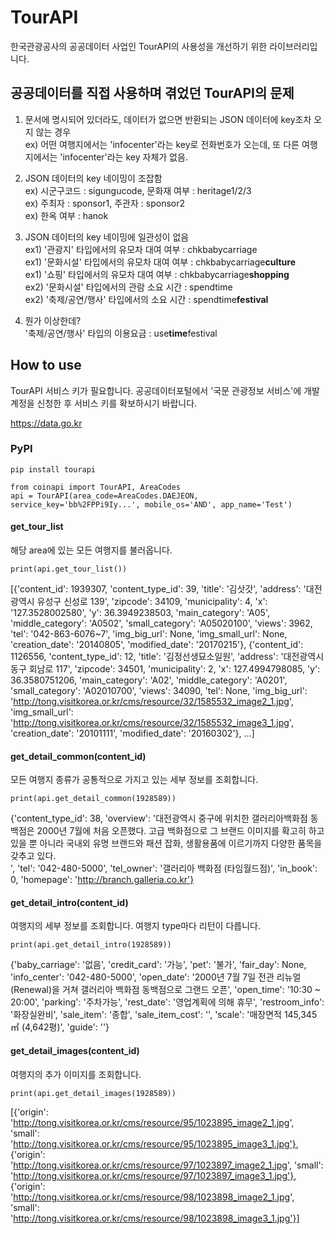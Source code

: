 # TourAPI
한국관광공사의 공공데이터 사업인 TourAPI의 사용성을 개선하기 위한 라이브러리입니다.

## 공공데이터를 직접 사용하며 겪었던 TourAPI의 문제
1. 문서에 명시되어 있더라도, 데이터가 없으면 반환되는 JSON 데이터에 key조차 오지 않는 경우  
ex) 어떤 여행지에서는 'infocenter'라는 key로 전화번호가 오는데, 또 다른 여행지에서는 'infocenter'라는 key 자체가 없음.  

2. JSON 데이터의 key 네이밍이 조잡함  
ex) 시군구코드 : sigungucode, 문화재 여부 : heritage1/2/3  
ex) 주최자 : sponsor1, 주관자 : sponsor2  
ex) 한옥 여부 : hanok

3. JSON 데이터의 key 네이밍에 일관성이 없음  
ex1) '관광지' 타입에서의 유모차 대여 여부 :  chkbabycarriage  
ex1) '문화시설' 타입에서의 유모차 대여 여부 : chkbabycarriage**culture**  
ex1) '쇼핑' 타입에서의 유모차 대여 여부 : chkbabycarriage**shopping**  
ex2) '문화시설' 타입에서의 관람 소요 시간 : spendtime  
ex2) '축제/공연/행사' 타입에서의 소요 시간 : spendtime**festival**

4. 뭔가 이상한데?  
'축제/공연/행사' 타입의 이용요금 : use**time**festival

## How to use
TourAPI 서비스 키가 필요합니다. 공공데이터포털에서 '국문 관광정보 서비스'에 개발계정을 신청한 후 서비스 키를 확보하시기 바랍니다.

https://data.go.kr
### PyPI
~~~
pip install tourapi
~~~

~~~
from coinapi import TourAPI, AreaCodes
api = TourAPI(area_code=AreaCodes.DAEJEON, service_key='bb%2FPPi9Iy...', mobile_os='AND', app_name='Test')
~~~
#### get_tour_list
해당 area에 있는 모든 여행지를 불러옵니다.
~~~
print(api.get_tour_list())
~~~
[{'content_id': 1939307, 'content_type_id': 39, 'title': '김삿갓', 'address': '대전광역시 유성구 신성로 139', 'zipcode': 34109, 'municipality': 4, 'x': '127.3528002580', 'y': 36.3949238503, 'main_category': 'A05', 'middle_category': 'A0502', 'small_category': 'A05020100', 'views': 3962, 'tel': '042-863-6076~7', 'img_big_url': None, 'img_small_url': None, 'creation_date': '20140805', 'modified_date': '20170215'}, {'content_id': 1126556, 'content_type_id': 12, 'title': '김정선생묘소일원', 'address': '대전광역시 동구 회남로 117', 'zipcode': 34501, 'municipality': 2, 'x': 127.4994798085, 'y': 36.3580751206, 'main_category': 'A02', 'middle_category': 'A0201', 'small_category': 'A02010700', 'views': 34090, 'tel': None, 'img_big_url': 'http://tong.visitkorea.or.kr/cms/resource/32/1585532_image2_1.jpg', 'img_small_url': 'http://tong.visitkorea.or.kr/cms/resource/32/1585532_image3_1.jpg', 'creation_date': '20101111', 'modified_date': '20160302'}, ...]

#### get_detail_common(content_id)
모든 여행지 종류가 공통적으로 가지고 있는 세부 정보를 조회합니다.
~~~
print(api.get_detail_common(1928589))
~~~
{'content_type_id': 38, 'overview': '대전광역시 중구에 위치한 갤러리아백화점 동백점은 2000년 7월에 처음 오픈했다. 고급 백화점으로 그 브랜드 이미지를 확고히 하고 있을 뿐 아니라 국내외 유명 브랜드와 패션 잡화, 생활용품에 이르기까지 다양한 품목을 갖추고 있다. <br>', 'tel': '042-480-5000', 'tel_owner': '갤러리아 백화점 (타임월드점)', 'in_book': 0, 'homepage': 'http://branch.galleria.co.kr'}

#### get_detail_intro(content_id)
여행지의 세부 정보를 조회합니다. 여행지 type마다 리턴이 다릅니다.
~~~
print(api.get_detail_intro(1928589))
~~~
{'baby_carriage': '없음', 'credit_card': '가능', 'pet': '불가', 'fair_day': None, 'info_center': '042-480-5000', 'open_date': '2000년 7월 7일 전관 리뉴얼(Renewal)을 거쳐 갤러리아 백화점 동백점으로 그랜드 오픈', 'open_time': '10:30 ~ 20:00', 'parking': '주차가능', 'rest_date': '영업계획에 의해 휴무', 'restroom_info': '화장실완비', 'sale_item': '종합', 'sale_item_cost': '', 'scale': '매장면적 145,345㎡ (4,642평)', 'guide': ''}

#### get_detail_images(content_id)
여행지의 추가 이미지를 조회합니다.
~~~
print(api.get_detail_images(1928589))
~~~
[{'origin': 'http://tong.visitkorea.or.kr/cms/resource/95/1023895_image2_1.jpg', 'small': 'http://tong.visitkorea.or.kr/cms/resource/95/1023895_image3_1.jpg'},  
{'origin': 'http://tong.visitkorea.or.kr/cms/resource/97/1023897_image2_1.jpg', 'small': 'http://tong.visitkorea.or.kr/cms/resource/97/1023897_image3_1.jpg'},  
{'origin': 'http://tong.visitkorea.or.kr/cms/resource/98/1023898_image2_1.jpg', 'small': 'http://tong.visitkorea.or.kr/cms/resource/98/1023898_image3_1.jpg'}]
